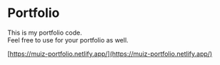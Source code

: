 # Portfolio

This is my portfolio code.  
Feel free to use for your portfolio as well.

[https://muiz-portfolio.netlify.app/](https://muiz-portfolio.netlify.app/)

